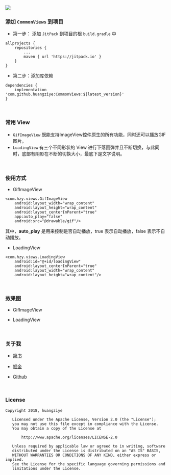 [![](https://jitpack.io/v/huangziye/CommonViews.svg)](https://jitpack.io/#huangziye/CommonViews)

### 添加 `CommonViews` 到项目

- 第一步： 添加 `JitPack` 到项目的根 `build.gradle` 中


```android
allprojects {
    repositories {
        ...
        maven { url 'https://jitpack.io' }
    }
}
```

- 第二步：添加库依赖


```android
dependencies {
    implementation 'com.github.huangziye:CommonViews:${latest_version}'
}
```

<br />

### 常用 View

- `GifImageView` 既能支持ImageView控件原生的所有功能，同时还可以播放GIF图片。
- `LoadingView`  有三个不同形状的 View 进行下落回弹并且不断切换，与此同时，底部有阴影在不断的切换大小，最底下是文字说明。



<br />

### 使用方式

- GifImageView

```
<com.hzy.views.GifImageView
    android:layout_width="wrap_content"
    android:layout_height="wrap_content"
    android:layout_centerInParent="true"
    app:auto_play="false"
    android:src="@drawable/gif"/>
```

其中，**auto_play** 是用来控制是否自动播放，true 表示自动播放，false 表示不自动播放。


- LoadingView

```
<com.hzy.views.LoadingView
    android:id="@+id/loadingView"
    android:layout_centerInParent="true"
    android:layout_width="wrap_content"
    android:layout_height="wrap_content"/>
```


<br />

### 效果图

- GifImageView
[](https://github.com/huangziye/CommonViews/blob/5212298fd271490c500bc5b17c75b08a84905b2b/screenshot/GifImageView.gif)


- LoadingView
[](https://github.com/huangziye/CommonViews/blob/5212298fd271490c500bc5b17c75b08a84905b2b/screenshot/LoadingView.gif)








<br />

### 关于我


- [简书](https://user-gold-cdn.xitu.io/2018/7/26/164d5709442f7342)

- [掘金](https://juejin.im/user/5ad93382518825671547306b)

- [Github](https://github.com/huangziye)

<br />

### License

```
Copyright 2018, huangziye

   Licensed under the Apache License, Version 2.0 (the "License");
   you may not use this file except in compliance with the License.
   You may obtain a copy of the License at

       http://www.apache.org/licenses/LICENSE-2.0

   Unless required by applicable law or agreed to in writing, software
   distributed under the License is distributed on an "AS IS" BASIS,
   WITHOUT WARRANTIES OR CONDITIONS OF ANY KIND, either express or implied.
   See the License for the specific language governing permissions and
   limitations under the License.
```

